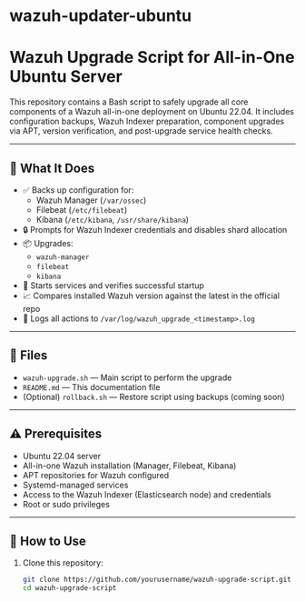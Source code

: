 # wazuh-updater-ubuntu
# Wazuh Upgrade Script for All-in-One Ubuntu Server

This repository contains a Bash script to safely upgrade all core components of a Wazuh all-in-one deployment on Ubuntu 22.04. It includes configuration backups, Wazuh Indexer preparation, component upgrades via APT, version verification, and post-upgrade service health checks.

---

## 🔧 What It Does

- ✅ Backs up configuration for:
  - Wazuh Manager (`/var/ossec`)
  - Filebeat (`/etc/filebeat`)
  - Kibana (`/etc/kibana`, `/usr/share/kibana`)
- 🔒 Prompts for Wazuh Indexer credentials and disables shard allocation
- 📦 Upgrades:
  - `wazuh-manager`
  - `filebeat`
  - `kibana`
- 🚦 Starts services and verifies successful startup
- 📈 Compares installed Wazuh version against the latest in the official repo
- 🧾 Logs all actions to `/var/log/wazuh_upgrade_<timestamp>.log`

---

## 📂 Files

- `wazuh-upgrade.sh` — Main script to perform the upgrade
- `README.md` — This documentation file
- (Optional) `rollback.sh` — Restore script using backups (coming soon)

---

## ⚠️ Prerequisites

- Ubuntu 22.04 server
- All-in-one Wazuh installation (Manager, Filebeat, Kibana)
- APT repositories for Wazuh configured
- Systemd-managed services
- Access to the Wazuh Indexer (Elasticsearch node) and credentials
- Root or sudo privileges

---

## 🚀 How to Use

1. Clone this repository:
   ```bash
   git clone https://github.com/yourusername/wazuh-upgrade-script.git
   cd wazuh-upgrade-script
